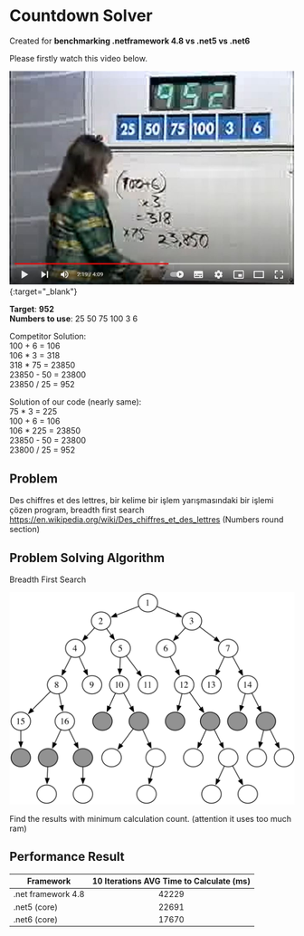 # Countdown Solver
Created for **benchmarking .netframework 4.8 vs .net5 vs .net6**

Please firstly watch this video below.  

[![Extraordinary Example](https://github.com/uguratmaca/countdown/blob/main/countdown-video-preview.JPG?raw=true)](https://www.youtube.com/watch?v=pfa3MHLLSWI "Extraordinary Example"){:target="_blank"}

**Target**: **952**   
**Numbers to use**: 25 50 75 100 3 6  

Competitor Solution:  
100 + 6 = 106  
106 * 3 = 318  
318 * 75 = 23850  
23850 - 50 = 23800  
23850 / 25 = 952

Solution of our code (nearly same):  
75 * 3 = 225  
100 + 6 = 106  
106 * 225 = 23850  
23850 - 50 = 23800  
23800 / 25 = 952

## Problem
Des chiffres et des lettres, bir kelime bir işlem yarışmasındaki bir işlemi çözen program, breadth first search
https://en.wikipedia.org/wiki/Des_chiffres_et_des_lettres (Numbers round section)

## Problem Solving Algorithm
Breadth First Search  

![Breadth First Search](https://github.com/uguratmaca/countdown/blob/main/breadth-first-search.png?raw=true)


Find the results with minimum calculation count.
(attention it uses too much ram)

## Performance Result
| Framework | 10 Iterations AVG Time to Calculate (ms) | 
|----------|:-------------:|
| .net framework 4.8 | 42229 | 
| .net5 (core) | 22691 |  
| .net6 (core) | 17670 |
